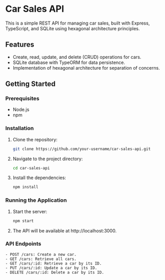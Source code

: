 # Car Sales API

This is a simple REST API for managing car sales, built with Express, TypeScript, and SQLite using hexagonal architecture principles.

## Features

- Create, read, update, and delete (CRUD) operations for cars.
- SQLite database with TypeORM for data persistence.
- Implementation of hexagonal architecture for separation of concerns.

## Getting Started

### Prerequisites

- Node.js
- npm

### Installation

1. Clone the repository:

   ```bash
   git clone https://github.com/your-username/car-sales-api.git

2. Navigate to the project directory:
    
    ```bash
    cd car-sales-api

3. Install the dependencies:
    ```bash
    npm install

### Running the Application

1. Start the server:
    ```bash
    npm start

2. The API will be available at http://localhost:3000.

### API Endpoints

    - POST /cars: Create a new car.
    - GET /cars: Retrieve all cars.
    - GET /cars/:id: Retrieve a car by its ID.
    - PUT /cars/:id: Update a car by its ID.
    - DELETE /cars/:id: Delete a car by its ID.

